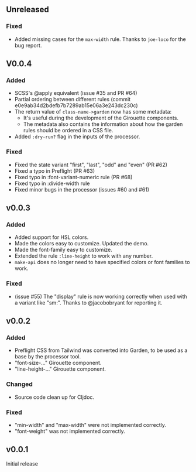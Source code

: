 ## Unreleased

### Fixed

- Added missing cases for the `max-width` rule. Thanks to `joe-loco` for the bug report.

## V0.0.4

### Added

- SCSS's @apply equivalent (issue #35 and PR #64)
- Partial ordering between different rules (commit e0e9ab34d2bdefb7b7289ab15e06a3e243dc230c)
- The return value of `class-name->garden` now has some metadata:
  - It's useful during the development of the Girouette components.
  - The metadata also contains the information about how the garden rules should be ordered in a CSS file.
- Added `:dry-run?` flag in the inputs of the processor.

### Fixed

- Fixed the state variant "first", "last", "odd" and "even" (PR #62)
- Fixed a typo in Preflight (PR #63)
- Fixed typo in :font-variant-numeric rule (PR #68)
- Fixed typo in :divide-width rule
- Fixed minor bugs in the processor (issues #60 and #61)

## v0.0.3

### Added

- Added support for HSL colors.
- Made the colors easy to customize. Updated the demo.
- Made the font-family easy to customize.
- Extended the rule `:line-height` to work with any number.
- `make-api` does no longer need to have specified colors or font families to work.

### Fixed

- (issue #55) The "display" rule is now working correctly when used with a variant like "sm:".
  Thanks to @jacobobryant for reporting it.

## v0.0.2

### Added

- Preflight CSS from Tailwind was converted into Garden, to be used as a base by the processor tool.
- "font-size-..." Girouette component.
- "line-height-..." Girouette component.

### Changed

- Source code clean up for Cljdoc.

### Fixed

- "min-width" and "max-width" were not implemented correctly.
- "font-weight" was not implemented correctly.

## v0.0.1

Initial release
